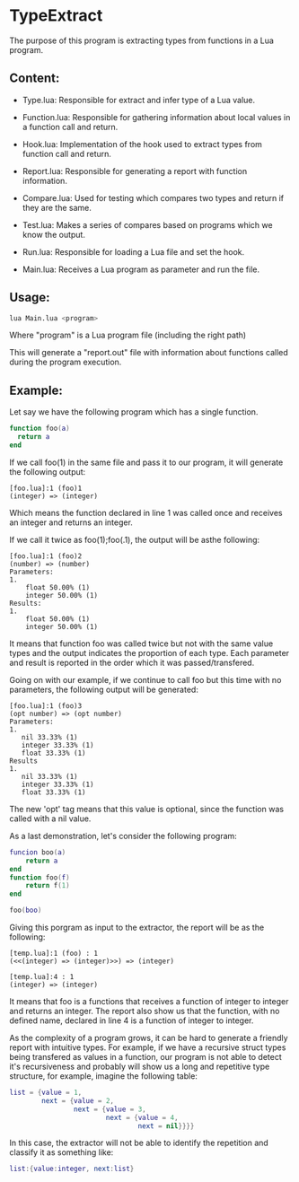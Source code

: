 # TypeExtract

The purpose of this program is extracting types from functions in a Lua program.

## Content:

* Type.lua: Responsible for extract and infer type of a Lua value.

* Function.lua: Responsible for gathering information about local values in a function call and return.

* Hook.lua: Implementation of the hook used to extract types from function call and return.

* Report.lua: Responsible for generating a report with function information.

* Compare.lua: Used for testing which compares two types and return if they are the same.

* Test.lua: Makes a series of compares based on programs which we know the output.

* Run.lua: Responsible for loading a Lua file and set the hook.

* Main.lua: Receives a Lua program as parameter and run the file.

## Usage:

```bash
lua Main.lua <program>
```

Where "program" is a Lua program file (including the right path)
  
This will generate a "report.out" file with information about functions called during the program execution.

## Example:

Let say we have the following program which has a single function.
  
```lua
function foo(a)
  return a
end
```

If we call foo(1) in the same file and pass it to our program, it will generate the following output:
  
```
[foo.lua]:1 (foo)1
(integer) => (integer)
```

Which means the function declared in line 1 was called once and receives an integer and returns an integer.
  
If we call it twice as foo(1);foo(.1), the output will be asthe following:
  
```
[foo.lua]:1 (foo)2
(number) => (number)
Parameters:
1.
    float 50.00% (1)
    integer 50.00% (1)
Results:
1.
    float 50.00% (1)
    integer 50.00% (1)
```

It means that function foo was called twice but not with the same value types and the output indicates the proportion of each type. Each parameter and result is reported in the order which it was passed/transfered.

Going on with our example, if we continue to call foo but this time with no parameters, the following output will be generated:
  
 ```
[foo.lua]:1 (foo)3
(opt number) => (opt number)
Parameters:
1.
    nil 33.33% (1)
    integer 33.33% (1)
    float 33.33% (1)
Results
1.
    nil 33.33% (1)
    integer 33.33% (1)
    float 33.33% (1)
```

The new 'opt' tag means that this value is optional, since the function was called with a nil value. 

As a last demonstration, let's consider the following program:

```lua
funcion boo(a)
    return a
end
function foo(f)
    return f(1)
end

foo(boo)
```

Giving this porgram as input to the extractor, the report will be as the following:

```
[temp.lua]:1 (foo) : 1
(<<(integer) => (integer)>>) => (integer)

[temp.lua]:4 : 1
(integer) => (integer)
```

It means that foo is a functions that receives a function of integer to integer and returns an integer. The report also show us that the function, with no defined name, declared in line 4 is a function of integer to integer.

As the complexity of a program grows, it can be hard to generate a friendly report with intuitive types. For example, if we have a recursive struct types being transfered as values in a function, our program is not able to detect it's recursiveness and probably will show us a long and repetitive type structure, for example, imagine the following table:
  
  ```lua
  list = {value = 1,
          next = {value = 2,
                  next = {value = 3,
                          next = {value = 4,
                                  next = nil}}}}
```

In this case, the extractor will not be able to identify the repetition
and classify it as something like:

```lua
list:{value:integer, next:list} 
```

